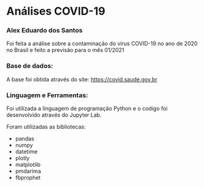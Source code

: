 # Análises COVID-19

### Alex Eduardo dos Santos

Foi feita a análise sobre a contaminação do vírus COVID-19 no ano de 2020 no Brasil e feito a previsão para o mês 01/2021

### Base de dados:

A base foi obtida através do site: https://covid.saude.gov.br

### Linguagem e Ferramentas:

Foi utilizada a linguagem de programação Python e o codigo foi desenvolvido através do Jupyter Lab.

Foram utilizadas as bibliotecas:

- pandas
- numpy
- datetime
- plotly
- matplotlib
- pmdarima
- fbprophet
